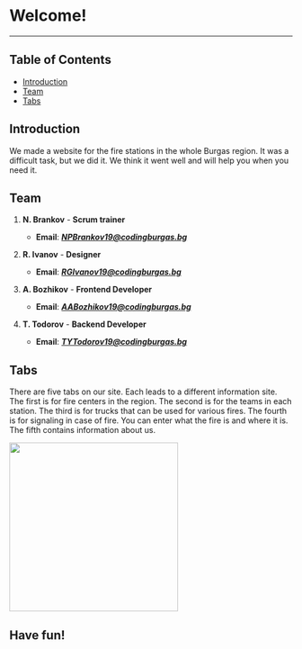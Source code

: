 # Welcome!

---

## Table of Contents

+ [Introduction](#introduction)
+ [Team](#team)
+ [Tabs](#tabs)


## Introduction <a name = "introduction"></a>
We made a website for the fire stations in the whole Burgas region. It was a difficult task, but we did it. We think it went well and will help you when you need it.


## Team	<a name = "team"></a>
1. **N. Brankov** - **Scrum trainer**	

   - **Email**: [***NPBrankov19@codingburgas.bg***](mailto:NPBrankov19@codingburgas.bg)	
   	

2. **R. Ivanov** - **Designer**	

   - **Email**: [***RGIvanov19@codingburgas.bg***](mailto:RGIvanov19@codingburgas.bg)	
   	

3. **A. Bozhikov** - **Frontend Developer**	

   - **Email**: [***AABozhikov19@codingburgas.bg***](mailto:AABozhikov19@codingburgas.bg)		

4. **T. Todorov** - **Backend Developer**	

   - **Email**: [***TYTodorov19@codingburgas.bg***](mailto:TYTodorov19@codingburgas.bg)


## Tabs <a name = "tabs"></a>
There are five tabs on our site. Each leads to a different information site. The first is for fire centers in the region. The second is for the teams in each station. The third is for trucks that can be used for various fires. The fourth is for signaling in case of fire. You can enter what the fire is and where it is. The fifth contains information about us.

<img height="300px" src="![Screenshot 2021-04-22 214632](https://user-images.githubusercontent.com/63719298/115773217-b8858480-a3b8-11eb-9d74-9aaf662b5ae1.png)">

## Have fun!
